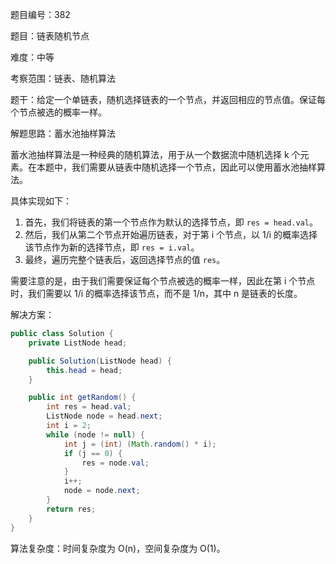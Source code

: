题目编号：382

题目：链表随机节点

难度：中等

考察范围：链表、随机算法

题干：给定一个单链表，随机选择链表的一个节点，并返回相应的节点值。保证每个节点被选的概率一样。

解题思路：蓄水池抽样算法

蓄水池抽样算法是一种经典的随机算法，用于从一个数据流中随机选择 k 个元素。在本题中，我们需要从链表中随机选择一个节点，因此可以使用蓄水池抽样算法。

具体实现如下：

1. 首先，我们将链表的第一个节点作为默认的选择节点，即 `res = head.val`。
2. 然后，我们从第二个节点开始遍历链表，对于第 i 个节点，以 1/i 的概率选择该节点作为新的选择节点，即 `res = i.val`。
3. 最终，遍历完整个链表后，返回选择节点的值 `res`。

需要注意的是，由于我们需要保证每个节点被选的概率一样，因此在第 i 个节点时，我们需要以 1/i 的概率选择该节点，而不是 1/n，其中 n 是链表的长度。

解决方案：

```java
public class Solution {
    private ListNode head;

    public Solution(ListNode head) {
        this.head = head;
    }

    public int getRandom() {
        int res = head.val;
        ListNode node = head.next;
        int i = 2;
        while (node != null) {
            int j = (int) (Math.random() * i);
            if (j == 0) {
                res = node.val;
            }
            i++;
            node = node.next;
        }
        return res;
    }
}
```

算法复杂度：时间复杂度为 O(n)，空间复杂度为 O(1)。